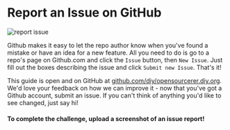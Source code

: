 # Report an Issue on GitHub

![report issue](http://diy-visualpedia.s3.amazonaws.com/new-issue.png)

Github makes it easy to let the repo author know when you've found a mistake or have an idea for a new feature. All you need to do is go to a repo's page on Github.com and click the `Issue` button, then `New Issue`. Just fill out the boxes describing the issue and click `Submit new Issue`. That's it!

This guide is open and on GitHub at [github.com/diy/opensourcerer.diy.org](https://github.com/diy/opensourcerer.diy.org). We'd love your feedback on how we can improve it - now that you've got a Github account, submit an issue. If you can't think of anything you'd like to see changed, just say hi!

#### To complete the challenge, upload a screenshot of an issue report! 
